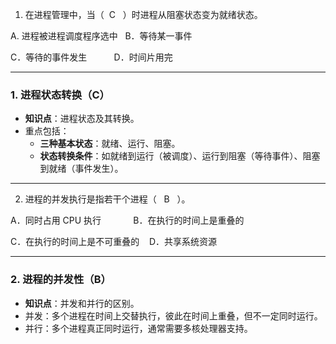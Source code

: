 1. 在进程管理中，当（  C   ）时进程从阻塞状态变为就绪状态。

A. 进程被进程调度程序选中   B．等待某一事件

C．等待的事件发生           D．时间片用完

---

### **1. 进程状态转换（C）**

- **知识点**：进程状态及其转换。
- 重点包括：
    - **三种基本状态**：就绪、运行、阻塞。
    - **状态转换条件**：如就绪到运行（被调度）、运行到阻塞（等待事件）、阻塞到就绪（事件发生）。

---

2. 进程的并发执行是指若干个进程（   B   ）。

A．同时占用 CPU 执行             B．在执行的时间上是重叠的

C．在执行的时间上是不可重叠的    D．共享系统资源

---

### **2. 进程的并发性（B）**

- **知识点**：并发和并行的区别。
- 并发：多个进程在时间上交替执行，彼此在时间上重叠，但不一定同时运行。
- 并行：多个进程真正同时运行，通常需要多核处理器支持。


